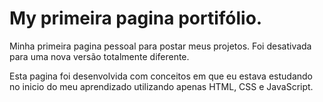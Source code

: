 # My primeira pagina portifólio.
Minha primeira pagina pessoal para postar meus projetos. Foi desativada para uma nova versão totalmente diferente.

Esta pagina foi desenvolvida com conceitos em que eu estava estudando no inicio do meu aprendizado utilizando apenas HTML, CSS e  JavaScript.

